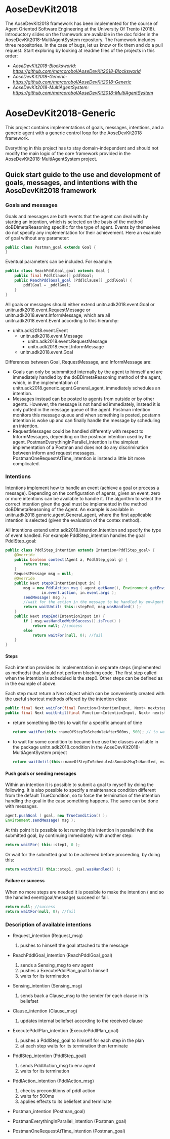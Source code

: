 # AoseDevKit2018

The AoseDevKit2018 framework has been implemented for the course of Agent Oriented Software Engineering at the University Of Trento (2018).
Introductory slides on the framework are available in the doc folder in the AoseDevKit2018-MultiAgentSystem repository.
The framework includes three repositories. In the case of bugs, let us know or fix them and do a pull request. Start exploring by looking at readme files of the projects in this order:
- *AoseDevKit2018-Blocksworld: https://github.com/marcorobol/AoseDevKit2018-Blocksworld*
- *AoseDevKit2018-Generic: https://github.com/marcorobol/AoseDevKit2018-Generic*
- *AoseDevKit2018-MultiAgentSystem: https://github.com/marcorobol/AoseDevKit2018-MultiAgentSystem*

# AoseDevKit2018-Generic

This project contains implementations of goals, messages, intentions, and a generic agent with a generic control loop for the AoseDevKit2018 framework.

Everything in this project has to stay domain-independent and should not modify the main logic of the core framework provided in the AoseDevKit2018-MultiAgentSystem project.

## Quick start guide to the use and development of goals, messages, and intentions with the AoseDevKit2018 framework

### Goals and messages

Goals and messages are both events that the agent can deal with by starting an intention, which is selected on the basis of the method doBDImetaReasoning specific for the type of agent. Events by themselves do not specify any implementation for their achievement. Here an example of goal without any parameter:
```java
public class Postman_goal extends Goal {
}
```
Eventual parameters can be included. For example:
```java
public class ReachPddlGoal_goal extends Goal {
	public final PddlClause[] pddlGoal;
	public ReachPddlGoal_goal (PddlClause[] _pddlGoal) {
		pddlGoal = _pddlGoal;
	}
}
```

All goals or messages should either extend unitn.adk2018.event.Goal or unitn.adk2018.event.RequestMessage or unitn.adk2018.event.InformMessage, which are all unitn.adk2018.event.Event according to this hierarchy:

- unitn.adk2018.event.Event
    - unitn.adk2018.event.Message
        - unitn.adk2018.event.RequestMessage
        - unitn.adk2018.event.InformMessage
    - unitn.adk2018.event.Goal

Differences between Goal, RequestMessage, and InformMessage are:
- Goals can only be submmitted internally by the agent to himself and are immediately handled by the doBDImetaReasoning method of the agent, which, in the implementation of unitn.adk2018.generic.agent.General_agent, immediately schedules an intention.
- Messages instead can be posted to agents from outside or by other agents. However, the message is not handled immediately, instead it is only putted in the message queue of the agent. Postman intention monitors this message queue and when something is posted, postamn intention is woke up and can finally handle the message by scheduling an intention.
- RequestMessages could be handled differently with respect to InformMessages, depending on the postman intention used by the agent. PostmanEverythingInParallel_intention is the simplest implementation of a Postman and does not do any discrimination between inform and request messages. PostmanOneRequestAtTime_intention is instead a little bit more complicated.

### Intentions

Intentions implement how to handle an event (achieve a goal or process a message).
Depending on the configuration of agents, given an event, zero or more intentions can be available to handle it.
The algorithm to select the correct intention given the goal must be implemented in the method doBDImetaReasoning of the Agent. An example is available in unitn.adk2018.generic.agent.General_agent, where the first applicable intention is selected (given the evaluation of the contex method).

All intentions extend unitn.adk2018.intention.Intention and specify the type of event handled.
For example PddlStep_intention handles the goal PddlStep_goal:
```java
public class PddlStep_intention extends Intention<PddlStep_goal> {
	@Override
	public boolean context(Agent a, PddlStep_goal g) {
		return true;
	}
	RequestMessage msg = null;
	@Override
	public Next step0(IntentionInput in) {
		msg = new PddlAction_msg ( agent.getName(), Environment.getEnvironmentAgent().getName(),
				in.event.action, in.event.args );
		sendMessage( msg );
		//wait for the action in the message to be handled by envAgent and then reschedule next step
		return waitUntil( this::stepEnd, msg.wasHandled() );
	}
	public Next stepEnd(IntentionInput in) {
		if ( msg.wasHandledWithSuccess().isTrue() )
			return null; //success
		else
			return waitFor(null, 0); //fail
	}
}
```

#### Steps

Each intention provides its implementation in separate steps (implemented as methods) that should not perform blocking code. The first step called when the intention is scheduled is the step0. Other steps can be defined as in the example of above.

Each step must return a Next object which can be conveniently created with the useful shortcut methods offered by the intention class:
```java
public final Next waitFor(final Function<IntentionInput, Next> nextstep, final long waitingTime);
public final Next waitUntil(final Function<IntentionInput, Next> nextstep, final MaintenanceCondition maintenanceCondition);
```
- return something like this to wait for a specific amount of time
	```java
	return waitFor(this::nameOfStepToScheduleAfter500ms, 500); // to wait for 500 ms
	```
- to wait for some condition to became true use the classes available in the package unitn.adk2018.condition in the AoseDevKit2018-MultiAgentSystem project 
	```java
	return waitUntil(this::nameOfStepToScheduleAsSoonAsMsgIsHandled, msg.wasHandled());
	```
	
#### Push goals or sending messages

Within an intention it is possible to submit a goal to myself by doing the following. It is also possible to specify a maintenance condition different from the default TrueCondition, so to force the termination of the intention handling the goal in the case something happens. The same can be done with messages.
```java
agent.pushGoal ( goal, new TrueCondition() );
Environment.sendMessage( msg );
```
At this point it is possible to let running this intention in parallel with the submitted goal, by continuing immediately with another step:
```java
return waitFor( this::step1, 0 );
```
Or wait for the submitted goal to be achieved before proceeding, by doing this:
```java
return waitUntil( this::step1, goal.wasHandled() );
```

#### Failure or success

When no more steps are needed it is possible to make the intention ( and so the handled event/goal/message) succeed or fail.
```java
return null; //success
return waitFor(null, 0); //fail
```

### Description of available intentions 

- Request_intention (Request_msg)
    1. pushes to himself the goal attached to the message

- ReachPddlGoal_intention (ReachPddlGoal_goal)
    1. sends a Sensing_msg to env agent
    2. pushes a ExecutePddlPlan_goal to himself
    3. waits for its termination

- Sensing_intention (Sensing_msg)
    1. sends back a Clause_msg to the sender for each clause in its beliefset

- Clause_intention (Clause_msg)
    1. updates internal beliefset according to the received clause

- ExecutePddlPlan_intention (ExecutePddlPlan_goal)
    1. pushes a PddlStep_goal to himself for each step in the plan
    2. at each step waits for its termination then terminate

- PddlStep_intention (PddlStep_goal)
    1. sends PddlAction_msg to env agent
    2. waits for its termination

- PddlAction_intention (PddlAction_msg)
    1. checks preconditions of pddl action
    2. waits for 500ms
    3. applies effects to its beliefset and terminate

- Postman_intention (Postman_goal)

- PostmanEverythingInParallel_intention (Postman_goal)

- PostmanOneRequestAtTime_intention (Postman_goal)
